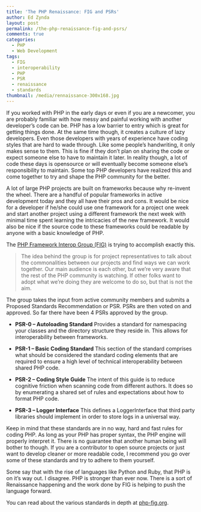 ```yaml
---
title: 'The PHP Renaissance: FIG and PSRs'
author: Ed Zynda
layout: post
permalink: /the-php-renaissance-fig-and-psrs/
comments: true
categories:
  - PHP
  - Web Development
tags:
  - FIG
  - interoperability
  - PHP
  - PSR
  - renaissance
  - standards
thumbnail: /media/rennaissance-300x168.jpg
---
```

If you worked with PHP in the early days or even if you are a newcomer, you are probably familiar with how messy and painful working with another developer&#8217;s code can be. PHP has a low barrier to entry which is great for getting things done. At the same time though, it creates a culture of lazy developers. Even those developers with years of experience have coding styles that are hard to wade through. Like some people&#8217;s handwriting, it only makes sense to them. This is fine if they don&#8217;t plan on sharing the code or expect someone else to have to maintain it later. In reality though, a lot of code these days is opensource or will eventually become someone else&#8217;s responsibility to maintain. Some top PHP developers have realized this and come together to try and shape the PHP community for the better.

A lot of large PHP projects are built on frameworks because why re-invent the wheel. There are a handful of popular frameworks in active development today and they all have their pros and cons. It would be nice for a developer if he/she could use one framework for a project one week and start another project using a different framework the next week with minimal time spent learning the intricacies of the new framework. It would also be nice if the source code to these frameworks could be readable by anyone with a basic knowledge of PHP.

The <a href="http://php-fig.org" title="PHP Framework Interop Group" target="_blank">PHP Framework Interop Group (FIG)</a> is trying to accomplish exactly this.

> The idea behind the group is for project representatives to talk about the commonalities between our projects and find ways we can work together. Our main audience is each other, but we’re very aware that the rest of the PHP community is watching. If other folks want to adopt what we’re doing they are welcome to do so, but that is not the aim. 

The group takes the input from active community members and submits a Proposed Standards Recommendation or PSR. PSRs are then voted on and approved. So far there have been 4 PSRs approved by the group.

*   **PSR-0 &#8211; Autoloading Standard** 
    Provides a standard for namespacing your classes and the directory structure they reside in. This allows for interoperability between frameworks.

*   **PSR-1 &#8211; Basic Coding Standard** 
    This section of the standard comprises what should be considered the standard coding elements that are required to ensure a high level of technical interoperability between shared PHP code.

*   **PSR-2 &#8211; Coding Style Guide** 
    The intent of this guide is to reduce cognitive friction when scanning code from different authors. It does so by enumerating a shared set of rules and expectations about how to format PHP code.

*   **PSR-3 &#8211; Logger Interface** 
    This defines a LoggerInterface that third party libraries should implement in order to store logs in a universal way. </ul> 
    Keep in mind that these standards are in no way, hard and fast rules for coding PHP. As long as your PHP has proper syntax, the PHP engine will properly interpret it. There is no guarantee that another human being will bother to though. If you are a contributor to open source projects or just want to develop cleaner or more readable code, I recommend you go over some of these standards and try to adhere to them yourself.
    
    Some say that with the rise of languages like Python and Ruby, that PHP is on it&#8217;s way out. I disagree. PHP is stronger than ever now. There is a sort of Renaissance happening and the work done by FIG is helping to push the language forward.
    
    You can read about the various standards in depth at <a href="http://php-fig.org" title="PHP Framework Interop Group" target="_blank">php-fig.org</a>.

 [1]: http://www.edzynda.com/media/rennaissance.jpg
